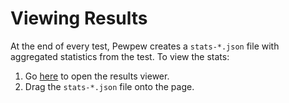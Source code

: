 # Viewing Results

At the end of every test, Pewpew creates a `stats-*.json` file with aggregated statistics from the test. To view the stats:

1. Go [here](./results-viewer-react/index.html) to open the results viewer.
2. Drag the `stats-*.json` file onto the page.
